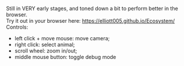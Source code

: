 Still in VERY early stages, and toned down a bit to perform better in the browser.  
Try it out in your browser here: https://elliott005.github.io/Ecosystem/  
Controls:  
<ul>
  <li>left click + move mouse: move camera;</li>
  <li>right click: select animal; </li>
  <li>scroll wheel: zoom in/out; </li>
  <li>middle mouse button: toggle debug mode</li>
</ul>
